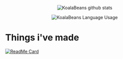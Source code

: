 </p>
<p align="center">
  <img align="center" src="https://github-readme-stats.vercel.app/api?username=KoalaBeans&show_icons=true&theme=tokyonight&show_icons=true" alt="KoalaBeans github stats">
</p>
<p align="center">
  <img align="center" src="https://github-readme-stats.vercel.app/api/top-langs/?username=KoalaBeans&theme=tokyonight&layout=compact" alt="KoalaBeans Language Usage">
</p>

# Things i've made
[![ReadMe Card](https://github-readme-stats.vercel.app/api/pin/?username=KoalaBeans&repo=Dark-Discord&theme=tokyonight)](https://github.com/KoalaBeans/Dark-Discord)
<!--
**KoalaBeans/KoalaBeans** is a ✨ _special_ ✨ repository because its `README.md` (this file) appears on your GitHub profile.

Here are some ideas to get you started:

🔭 I’m currently working on a Discord Theme...
- 🌱 I’m currently learning how to code...
- 👯 I’m looking to collaborate on ...
- 🤔 I’m looking for help with ...
- 💬 Ask me about ...
- 📫 How to reach me: ...
- 😄 Pronouns: ...
- ⚡ Fun fact: ...
-->
